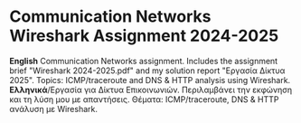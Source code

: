 # Communication Networks Wireshark Assignment 2024-2025
**English** Communication Networks assignment. Includes the assignment brief "Wireshark 2024-2025.pdf" and my solution report "Εργασία Δίκτυα 2025". Topics: ICMP/traceroute and DNS &amp; HTTP analysis using Wireshark. **Ελληνικά**/Εργασία για Δίκτυα Επικοινωνιών. Περιλαμβάνει την εκφώνηση και τη λύση μου με απαντήσεις. Θέματα: ICMP/traceroute, DNS &amp; HTTP ανάλυση με Wireshark.
